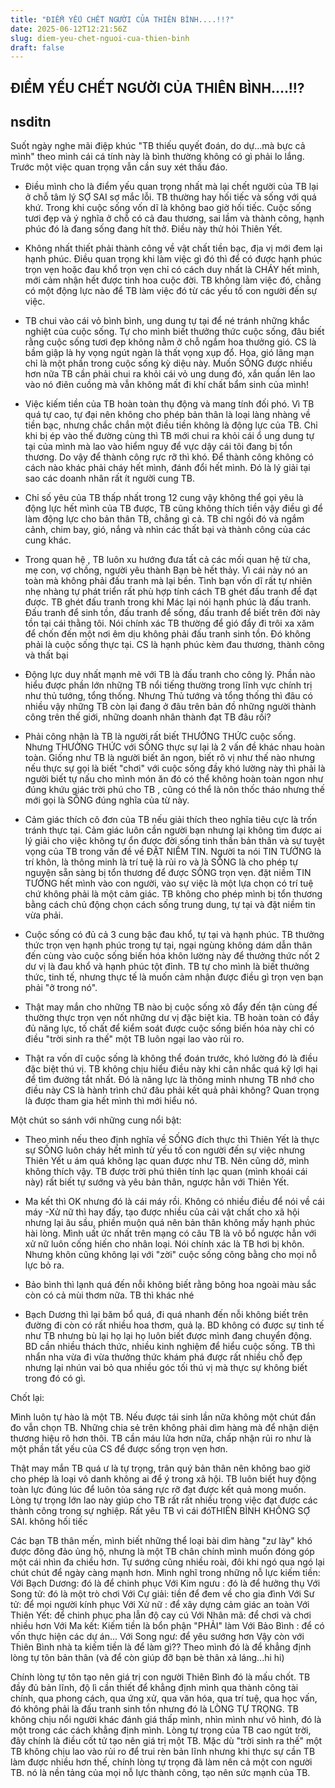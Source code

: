 ```yaml
---
title: "ĐIỂM YẾU CHẾT NGƯỜI CỦA THIÊN BÌNH....!!?"
date: 2025-06-12T12:21:56Z
slug: diem-yeu-chet-nguoi-cua-thien-binh
draft: false
---
```


## ĐIỂM YẾU CHẾT NGƯỜI CỦA THIÊN BÌNH....!!?

## nsditn

Suốt ngày nghe mãi điệp khúc "TB thiếu quyết đoán, do dự...mà bực cả mình" theo mình cái cá tính này là bình thường không có gì phải lo lắng. Trước một việc quan trọng vẫn cần suy xét thấu đáo.
 
- Điều mình cho là điểm yếu quan trọng nhất mà lại chết người của TB lại ở chỗ tâm lý SỢ SAI sợ mắc lỗi. TB thường hay hối tiếc và sống với quá khứ. Trong khi cuộc sống vốn dĩ là không bao giờ hối tiếc. Cuộc sống tươi đẹp và ý nghĩa ở chỗ có cả đau thương, sai lầm và thành công, hạnh phúc đó là đang sống đang hít thở. Điều này thử hỏi Thiên Yết.
 
- Không nhất thiết phải thành công về vật chất tiền bạc, địa vị mới đem lại hạnh phúc. Điều quan trọng khi làm việc gì đó thì để có được hạnh phúc trọn vẹn hoặc đau khổ trọn vẹn chỉ có cách duy nhất là CHÁY hết mình, mới cảm nhận hết được tinh hoa cuộc đời. TB không làm việc đó, chẳng có một động lực nào để TB làm việc đó từ các yếu tố con người đến sự việc.
 
- TB chui vào cái vỏ bình bình, ung dung tự tại để né tránh những khắc nghiệt của cuộc sống. Tự cho mình biết thưởng thức cuộc sống, đâu biết rằng cuộc sống tươi đẹp không nằm ở chỗ ngắm hoa thưởng gió. CS là bầm giập là hy vọng ngút ngàn là thất vọng xụp đổ. Hoa, gió lãng mạn chỉ là một phần trong cuộc sống kỳ diệu này. Muốn SỐNG được nhiều hơn nữa TB cần phải chui ra khỏi cái vỏ ung dung đó, xắn quần lên lao vào nó điên cuồng mà vẫn không mất đi khí chất bẩm sinh của mình!
 
- Việc kiếm tiền của TB hoàn toàn thụ động và mang tính đối phó. Vì TB quá tự cao, tự đại nên không cho phép bản thân là loại làng nhàng về tiền bạc, nhưng chắc chắn một điều tiền không là động lực của TB. Chỉ khi bị ép vào thế đường cùng thì TB mới chui ra khỏi cái ổ ung dung tự tại của mình mà lao vào hiểm nguy để vực dậy cái tôi đang bị tổn thương. Do vậy để thành công rực rỡ thì khó. Để thành công không có cách nào khác phải cháy hết mình, đánh đổi hết mình. Đó là lý giải tại sao các doanh nhân rất ít người cung TB.
 
- Chỉ số yêu của TB thấp nhất trong 12 cung vậy không thể gọi yêu là động lực hết mình của TB được, TB cũng không thích tiền vậy điều gì để làm động lực cho bản thân TB, chẳng gì cả. TB chỉ ngồi đó và ngắm cảnh, chim bay, gió, nắng và nhìn các thất bại và thành công của các cung khác.
 
- Trong quan hệ , TB luôn xu hướng đưa tất cả các mối quan hệ từ cha, mẹ con, vợ chồng, người yêu thành Bạn bè hết thảy. Vì cái này nó an toàn mà không phải đấu tranh mà lại bền. Tình bạn vốn dĩ rất tự nhiên nhẹ nhàng tự phát triển rất phù hợp tính cách TB ghét đấu tranh để đạt được. TB ghét đấu tranh trong khi Mác lại nói hạnh phúc là đấu tranh. Đấu tranh để sinh tồn, đấu tranh để sống, đấu tranh để biết trên đời này tồn tại cái thằng tôi. Nói chính xác TB thường để gió đẩy đi trôi xa xăm để chốn đến một nơi êm dịu không phải đấu tranh sinh tồn. Đó không phải là cuộc sống thực tại. CS là hạnh phúc kèm đau thương, thành công và thất bại
 
- Động lực duy nhất mạnh mẽ với TB là đấu tranh cho công lý. Phần nào hiểu được phần lớn những TB nổi tiếng thường trong lĩnh vực chính trị như thủ tướng, tổng thống. Nhưng Thủ tướng và tổng thống thì đâu có nhiều vậy những TB còn lại đang ở đâu trên bản đồ những người thành công trên thế giới, những doanh nhân thành đạt TB đâu rồi?
- Phải công nhận là TB là người rất biết THƯỞNG THỨC cuộc sống. Nhưng THƯỞNG THỨC với SỐNG thực sự lại là 2 vấn đề khác nhau hoàn toàn. Giống như TB là người biết ăn ngon, biết rõ vị như thế nào nhưng nếu thực sự gọi là biết "chơi" với cuộc sống đầy khó lường này thì phải là người biết tự nấu cho mình món ăn đó có thể không hoàn toàn ngon như đúng khứu giác trời phú cho TB , cũng có thể là nôn thốc tháo nhưng thế mới gọi là SỐNG đúng nghĩa của từ này.
 
- Cảm giác thích cô đơn của TB nếu giải thích theo nghĩa tiêu cực là trốn tránh thực tại. Cảm giác luôn cần người bạn nhưng lại không tìm được ai lý giải cho việc không tự ổn được đời sống tinh thần bản thân và sự tuyệt vọng của TB trong vấn đề về ĐẶT NIỀM TIN. Người ta nói TIN TƯỞNG là trí khôn, là thông minh là trí tuệ là rủi ro và là SỐNG là cho phép tự nguyện sẵn sàng bị tổn thương để được SỐNG trọn vẹn. đặt niềm TIN TƯỞNG hết mình vào con người, vào sự việc là một lựa chọn có trí tuệ chứ không phải là một cảm giác. TB không cho phép mình bị tổn thương bằng cách chủ động chọn cách sống trung dung, tự tại và đặt niềm tin vừa phải.
 
- Cuộc sống có đủ cả 3 cung bậc đau khổ, tự tại và hạnh phúc. TB thưởng thức trọn vẹn hạnh phúc trong tự tại, ngại ngùng không dám dẫn thân đến cùng vào cuộc sống biến hóa khôn lường này để thưởng thức nốt 2 dư vị là đau khổ và hạnh phúc tột đỉnh. TB tự cho mình là biết thưởng thức, tinh tế, nhưng thực tế là muốn cảm nhận được điều gì trọn vẹn bạn phải "ở trong nó".
 
- Thật may mắn cho những TB nào bị cuộc sống xô đẩy đến tận cùng đế thường thực trọn vẹn nốt những dư vị đặc biệt kia. TB hoàn toàn có đầy đủ năng lực, tố chất để kiểm soát được cuộc sống biến hóa này chỉ có điều "trời sinh ra thế" một TB luôn ngại lao vào rủi ro.
 
- Thật ra vốn dĩ cuộc sống là không thể đoán trước, khó lường đó là điều đặc biệt thú vị. TB không chịu hiểu điều này khi cân nhắc quá kỹ lợi hại để tìm đường tắt nhất. Đó là năng lực là thông minh nhưng TB nhớ cho điều này CS là hành trình chứ đâu phải kết quả phải không? Quan trọng là được tham gia hết mình thì mới hiểu nó.
 
Một chút so sánh với những cung nổi bật:
 
- Theo mình nếu theo định nghĩa về SỐNG đích thực thì Thiên Yết là thực sự SỐNG luôn cháy hết mình từ yếu tố con người đến sự việc nhưng Thiên Yết u ám quá không lạc quan được như TB. Nên cũng dở, mình không thích vậy. TB được trời phú thiên tính lạc quan (mình khoái cái này) rất biết tự sướng và yêu bản thân, ngược hẳn với Thiên Yết.
- Ma kết thì OK nhưng đó là cái máy rồi. Không có nhiều điều để nói về cái máy
-Xử nữ thì hay đấy, tạo được nhiều của cải vật chất cho xã hội nhưng lại âu sầu, phiền muộn quá nên bản thân không mấy hạnh phúc hài lòng. Mình uất ức nhất trên mạng có câu TB là vô bổ ngược hẳn với xử nữ luôn cống hiến cho nhân loại. Nói chính xác là TB hơi bị khôn. Nhưng khôn cũng không lại với "zời" cuộc sống công bằng cho mọi nỗ lực bỏ ra.
 
- Bảo bình thì lạnh quá đến nỗi không biết rằng bông hoa ngoài màu sắc còn có cả mùi thơm nữa. TB thì khác nhé
 
- Bạch Dương thì lại băm bổ quá, đi quá nhanh đến nỗi không biết trên đường đi còn có rất nhiều hoa thơm, quả lạ. BD không có được sự tinh tế như TB nhưng bù lại họ lại họ luôn biết được mình đang chuyển động. BD cần nhiều thách thức, nhiều kinh nghiệm để hiểu cuộc sống. TB thì nhẩn nha vừa đi vừa thưởng thức khám phá được rất nhiều chỗ đẹp nhưng lại nhún vai bỏ qua nhiều góc tối thú vị mà thực sự không biết trong đó có gì.
 
 
 
 
 
Chốt lại:
 
Mình luôn tự hào là một TB. Nếu được tái sinh lần nữa không một chút đắn đo vẫn chọn TB. Những chia sẻ trên không phải dìm hàng mà để nhận diện thương hiệu rõ hơn thôi. TB cần máu lửa hơn nữa, chấp nhận rủi ro như là một phần tất yếu của CS để được sống trọn vẹn hơn.
 
 
Thật may mắn TB quá ư là tự trọng, trân quý bản thân nên không bao giờ cho phép là loại vô danh không ai để ý trong xã hội. TB luôn biết huy động toàn lực đúng lúc để luôn tỏa sáng rực rỡ đạt được kết quả mong muốn. Lòng tự trọng lớn lao này giúp cho TB rất rất nhiều trong việc đạt được các thành công trong sự nghiệp. Rất yêu TB vì cái đóTHIÊN BÌNH KHÔNG SỢ SAI. không hối tiếc
 
Các bạn TB thân mến, mình biết những thể loại bài dìm hàng "zư lày" khó được đông đảo ủng hộ, nhưng là một TB chân chính mình muốn đóng góp một cái nhìn đa chiều hơn. Tự sướng cũng nhiều roài, đôi khi ngó qua ngó lại chút chút để ngày càng mạnh hơn.
Mình nghĩ trong những nỗ lực kiếm tiền:
Với Bạch Dương: đó là để chinh phục
Với Kim ngưu : đó là để hưởng thụ
Với Song tử: đó là một trò chơi
Với Cự giải: tiền để đem về cho gia đình
Với Sư tử: để mọi người kính phục
Với Xử nữ : để xây dựng cảm giác an toàn
Với Thiên Yết: để chinh phục pha lẫn độ cay cú
Với Nhân mã: để chơi và chơi nhiều hơn
Với Ma kết: Kiếm tiền là bổn phận "PHẢI" làm
Với Bảo Bình : để có vốn thực hiện các dự án...
Với Song ngư: để yêu sướng hơn
Vậy còn với Thiên Bình nhà ta kiếm tiền là để làm gì??
Theo mình đó là để khẳng định lòng tự tôn bản thân (và để còn giúp đỡ bạn bè thân xả láng...hi hi)
 
Chính lòng tự tôn tạo nên giá trị con người Thiên Bình đó là mấu chốt. TB đầy đủ bản lĩnh, độ lì cần thiết để khẳng định mình qua thành công tài chính, qua phong cách, qua ứng xử, qua văn hóa, qua trí tuệ, qua học vấn, đó không phải là đấu tranh sinh tồn nhưng đó là LÒNG TỰ TRỌNG.
TB không chịu nổi người khác đánh giá thấp mình, nhìn mình như vô hình, đó là một trong các cách khẳng định mình. Lòng tự trọng của TB cao ngút trời, đây chính là điều cốt tử tạo nên giá trị một TB. Mặc dù "trời sinh ra thế" một TB không chịu lao vào rủi ro để trui rèn bản lĩnh nhưng khi thực sự cần TB làm được nhiều hơn thế, chính lòng tự trọng đã làm nên cả một con người TB. nó là nền tảng của mọi nỗ lực thành công, tạo nên sức mạnh của TB.